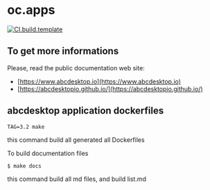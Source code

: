 # oc.apps

[![CI.build.template](https://github.com/abcdesktopio/oc.apps/actions/workflows/main.yml/badge.svg?branch=3.2)](https://github.com/abcdesktopio/oc.apps/actions/workflows/main.yml)

## To get more informations

Please, read the public documentation web site:
* [https://www.abcdesktop.io](https://www.abcdesktop.io)
* [https://abcdesktopio.github.io/](https://abcdesktopio.github.io/)

## abcdesktop application dockerfiles

```
TAG=3.2 make
```

this command build all generated all Dockerfiles 


To build documentation files 
```
$ make docs
```
this command build all md files, and build list.md
